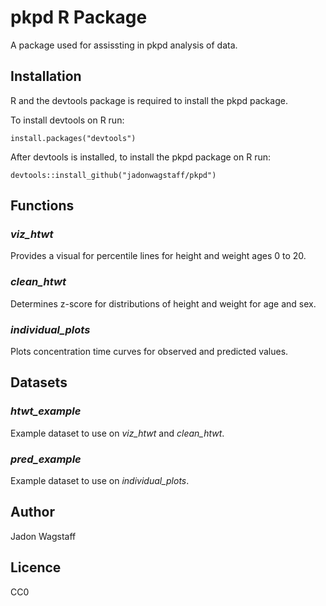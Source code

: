 # pkpd R Package

A package used for assissting in pkpd analysis of data.

## Installation

R and the devtools package is required to install the pkpd package.

To install devtools on R run:

```
install.packages("devtools")
```

After devtools is installed, to install the pkpd package on R run:

```
devtools::install_github("jadonwagstaff/pkpd")
```

## Functions

### *viz_htwt*
Provides a visual for percentile lines for height and weight ages 0 to 20.

### *clean_htwt* 
Determines z-score for distributions of height and weight for age and sex.

### *individual_plots*
Plots concentration time curves for observed and predicted values.

### 

## Datasets

### *htwt_example*
Example dataset to use on *viz_htwt* and *clean_htwt*.

### *pred_example*
Example dataset to use on *individual_plots*.

## Author
Jadon Wagstaff

## Licence
CC0


